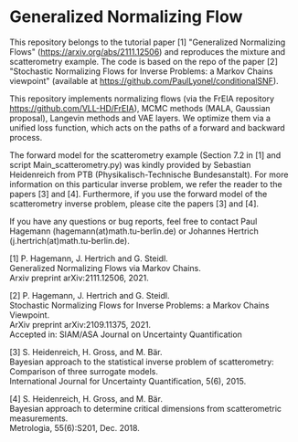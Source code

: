 # Generalized Normalizing Flow

This repository belongs to the tutorial paper [1] "Generalized Normalizing Flows" (https://arxiv.org/abs/2111.12506) 
and reproduces the mixture and scatterometry example. 
The code is based on the repo of the paper [2]
"Stochastic Normalizing Flows for Inverse Problems: a Markov Chains viewpoint" 
(available at https://github.com/PaulLyonel/conditionalSNF).

This repository implements normalizing flows (via the FrEIA repository https://github.com/VLL-HD/FrEIA), 
MCMC methods (MALA, Gaussian proposal), 
Langevin methods and VAE layers. We optimize
them via a unified loss function, which acts on the paths of a forward and backward process.

The forward model for the scatterometry example (Section 7.2 in [1] and script Main_scatterometry.py) 
was kindly provided by Sebastian Heidenreich from PTB (Physikalisch-Technische Bundesanstalt). 
For more information on this particular inverse problem, we refer the reader to the papers [3] and [4]. 
Furthermore, if you use the forward model of the scatterometry inverse problem, please cite the papers [3] and [4].

If you have any questions or bug reports, feel free to contact Paul Hagemann (hagemann(at)math.tu-berlin.de) or Johannes Hertrich (j.hertrich(at)math.tu-berlin.de).

[1] P. Hagemann, J. Hertrich and G. Steidl.  
Generalized Normalizing Flows via Markov Chains.  
Arxiv preprint arXiv:2111.12506, 2021.

[2] P. Hagemann, J. Hertrich and G. Steidl.  
Stochastic Normalizing Flows for Inverse Problems: a Markov Chains Viewpoint.  
ArXiv preprint arXiv:2109.11375, 2021.  
Accepted in: SIAM/ASA Journal on Uncertainty Quantification

[3] S. Heidenreich, H. Gross, and M. Bär.  
Bayesian approach to the statistical inverse problem of scatterometry: Comparison of three surrogate models.  
International Journal for Uncertainty Quantification, 5(6), 2015.

[4] S. Heidenreich, H. Gross, and M. Bär.  
Bayesian approach to determine critical dimensions from scatterometric measurements.  
Metrologia, 55(6):S201, Dec. 2018.

